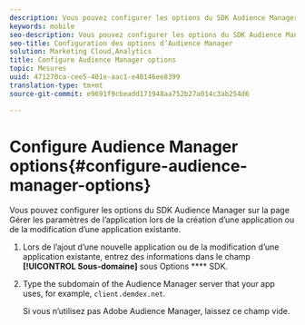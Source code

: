```yaml
---
description: Vous pouvez configurer les options du SDK Audience Manager sur la page Gérer les paramètres de l’application lors de la création d’une application ou de la modification d’une application existante.
keywords: mobile
seo-description: Vous pouvez configurer les options du SDK Audience Manager sur la page Gérer les paramètres de l’application lors de la création d’une application ou de la modification d’une application existante.
seo-title: Configuration des options d’Audience Manager
solution: Marketing Cloud,Analytics
title: Configure Audience Manager options
topic: Mesures
uuid: 471270ca-cee5-401e-aac1-e48146ee8399
translation-type: tm+mt
source-git-commit: e9691f9cbeadd171948aa752b27a014c3ab254d6

---
```



# Configure Audience Manager options{#configure-audience-manager-options}

Vous pouvez configurer les options du SDK Audience Manager sur la page Gérer les paramètres de l’application lors de la création d’une application ou de la modification d’une application existante.

1. Lors de l’ajout d’une nouvelle application ou de la modification d’une application existante, entrez des informations dans le champ **[!UICONTROL Sous-domaine]** sous Options **** SDK.

1. Type the subdomain of the Audience Manager server that your app uses, for example, `client.demdex.net`.

   Si vous n’utilisez pas Adobe Audience Manager, laissez ce champ vide.